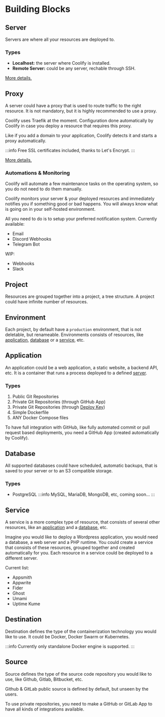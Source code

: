 # Building Blocks

## Server

Servers are where all your resources are deployed to. 

### Types
- **Localhost:** the server where Coolify is installed.
- **Remote Server:** could be any server, rechable through SSH.

[More details.](./servers.md)

## Proxy
A server could have a proxy that is used to route traffic to the right resource. It is not mandatory, but it is highly recommended to use a proxy.

Coolify uses Traefik at the moment. Configuration done automatically by Coolify in case you deploy a resource that requires this proxy.

Like if you add a domain to your application, Coolify detects it and starts a proxy automatically.

:::info
Free SSL certificates included, thanks to Let's Encrypt.
:::

[More details.](./proxy.md)


### Automations & Monitoring

Coolify will automate a few maintenance tasks on the operating system, so you do not need to do them manually.

Coolify monitors your server & your deployed resources and immediately notifies you if something good or bad happens. You will always know what is going on in your self-hosted environment.

All you need to do is to setup your preferred notification system. Currently available:
- Email
- Discord Webhooks
- Telegram Bot

WIP:
- Webhooks
- Slack


## Project

Resources are grouped together into a project, a tree structure. A project could have infinite number of resources.

## Environment

Each project, by default have a `production` environment, that is not deletable, but renameable.
Environments consists of resources, like [application](#application), [database](#database) or a [service](#service), etc.

## Application

An application could be a web application, a static website, a backend API, etc. It is a container that runs a process deployed to a defined [server](#server).

### Types
1. Public Git Repositories
2. Private Git Repositories (through GitHub App)
3. Private Git Repositories (through [Deploy Key](https://docs.github.com/en/authentication/connecting-to-github-with-ssh/managing-deploy-keys))
4. Simple Dockerfile
5. ANY Docker Compose files

To have full integration with GitHub, like fully automated commit or pull request based deployments, you need a GitHub App (created automatically by Coolify).


## Database

All supported databases could have scheduled, automatic backups, that is saved to your server or to an S3 compatible storage.

### Types
- PostgreSQL
:::info
MySQL, MariaDB, MongoDB, etc, coming soon...
:::

## Service 

A service is a more complex type of resource, that consists of several other resources, like an [application](#application) and a [database](#database), etc.

Imagine you would like to deploy a Wordpress application, you would need a database, a web server and a PHP runtime. You could create a service that consists of these resources, grouped together and created automatically for you. Each resource in a service could be deployed to a different server.

Current list:
- Appsmith
- Appwrite
- Fider
- Ghost
- Umami
- Uptime Kume


## Destination
Destination defines the type of the containerization technology you would like to use. It could be Docker, Docker Swarm or Kubernetes.

:::info
Currently only standalone Docker engine is supported.
:::

## Source
Source defines the type of the source code repository you would like to use, like Github, Gitlab, Bitbucket, etc.

Github & GitLab public source is defined by default, but unseen by the users.

To use private repositories, you need to make a GitHub or GitLab App to have all kinds of integrations available.
